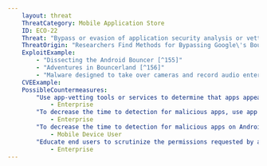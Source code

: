 ```yaml
---
    layout: threat
    ThreatCategory: Mobile Application Store
    ID: ECO-22
    Threat: "Bypass or evasion of application security analysis or vetting techniques to sneak an app into the store"
    ThreatOrigin: "Researchers Find Methods for Bypassing Google\'s Bouncer Android Security [^151]"
    ExploitExample:
        - "Dissecting the Android Bouncer [^155]"
        - "Adventures in Bouncerland [^156]"
        - "Malware designed to take over cameras and record audio enters Google Play [^99]"
    CVEExample:
    PossibleCountermeasures:
        "Use app-vetting tools or services to determine that apps appear free of malicious behaviors or vulnerabilities prior to authorizing their use.":
            - Enterprise
        "To decrease the time to detection for malicious apps, use app threat intelligence services to detect malicious apps installed on devices":
            - Enterprise
        "To decrease the time to detection for malicious apps on Android devices, use Android Verify Apps feature.":
            - Mobile Device User
        "Educate end users to scrutinize the permissions requested by apps, particularly if an updated version requests significantly different permissions than previous ones.":
            - Enterprise
---
```

